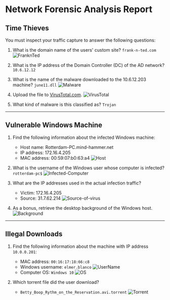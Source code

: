 # Network Forensic Analysis Report



## Time Thieves 
You must inspect your traffic capture to answer the following questions:

1. What is the domain name of the users' custom site? `frank-n-ted.com`
![FranknTed](Images/TimeThieves1.PNG)

2. What is the IP address of the Domain Controller (DC) of the AD network? `10.6.12.12`
3. What is the name of the malware downloaded to the 10.6.12.203 machine? `june11.dll`
![Malware](Images/Malware.PNG)
4. Upload the file to [VirusTotal.com](https://www.virustotal.com/gui/). 
![VirusTotal](Images/VirusTotalResult.PNG)

5. What kind of malware is this classified as? `Trojan`

---

## Vulnerable Windows Machine

1. Find the following information about the infected Windows machine:
    - Host name: Rotterdam-PC.mind-hammer.net
    - IP address: 172.16.4.205
    - MAC address: 00:59:07:b0:63:a4
![Host](Images/domain-name.png)

2. What is the username of the Windows user whose computer is infected? `rotterdam-pc$`
![Infected-Computer](Images/UserName.PNG)
3. What are the IP addresses used in the actual infection traffic?
    - Victim: 172.16.4.205
    - Source: 31.7.62.214
![Source-of-virus](Images/VirusSource.png)
4. As a bonus, retrieve the desktop background of the Windows host.
![Background](Images/Background.png)
---

## Illegal Downloads

1. Find the following information about the machine with IP address `10.0.0.201`:
    - MAC address: `00:16:17:18:66:c8`
    - Windows username: `elmer.blanco`
      ![UserName](Images/ElmerBlanco.png)
    - Computer OS: `Windows 10`
      ![OS](Images/OS.png)

2. Which torrent file did the user download?
    - `Betty_Boop_Rythm_on_the_Reservation.avi.torrent`
      ![Torrent](Images/Torrent.png)
